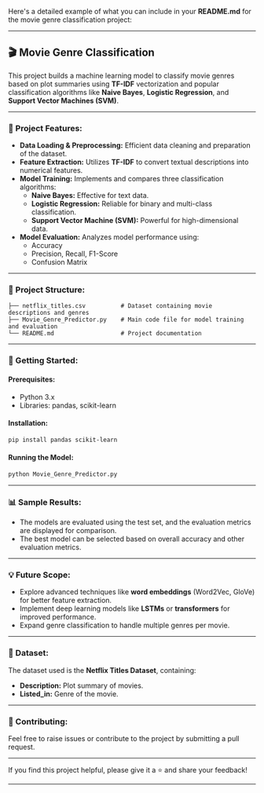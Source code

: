 Here's a detailed example of what you can include in your **README.md** for the movie genre classification project:

---

## 🎬 Movie Genre Classification

This project builds a machine learning model to classify movie genres based on plot summaries using **TF-IDF** vectorization and popular classification algorithms like **Naive Bayes**, **Logistic Regression**, and **Support Vector Machines (SVM)**.

---

### 🔧 Project Features:
- **Data Loading & Preprocessing:** Efficient data cleaning and preparation of the dataset.
- **Feature Extraction:** Utilizes **TF-IDF** to convert textual descriptions into numerical features.
- **Model Training:** Implements and compares three classification algorithms:
  - **Naive Bayes:** Effective for text data.
  - **Logistic Regression:** Reliable for binary and multi-class classification.
  - **Support Vector Machine (SVM):** Powerful for high-dimensional data.
- **Model Evaluation:** Analyzes model performance using:
  - Accuracy
  - Precision, Recall, F1-Score
  - Confusion Matrix

---

### 📂 Project Structure:
```
├── netflix_titles.csv          # Dataset containing movie descriptions and genres
├── Movie_Genre_Predictor.py    # Main code file for model training and evaluation
└── README.md                   # Project documentation
```

---

### 🚀 Getting Started:

#### Prerequisites:
- Python 3.x
- Libraries: pandas, scikit-learn

#### Installation:
```bash
pip install pandas scikit-learn
```

#### Running the Model:
```bash
python Movie_Genre_Predictor.py
```

---

### 📊 Sample Results:
- The models are evaluated using the test set, and the evaluation metrics are displayed for comparison.
- The best model can be selected based on overall accuracy and other evaluation metrics.

---

### 💡 Future Scope:
- Explore advanced techniques like **word embeddings** (Word2Vec, GloVe) for better feature extraction.
- Implement deep learning models like **LSTMs** or **transformers** for improved performance.
- Expand genre classification to handle multiple genres per movie.

---

### 📁 Dataset:
The dataset used is the **Netflix Titles Dataset**, containing:
- **Description:** Plot summary of movies.
- **Listed_in:** Genre of the movie.

---

### 🤝 Contributing:
Feel free to raise issues or contribute to the project by submitting a pull request.

---

If you find this project helpful, please give it a ⭐ and share your feedback!

---

